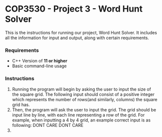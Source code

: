 <H1> COP3530 - Project 3 - Word Hunt Solver </h1>
This is the instructions for running our project, Word Hunt Solver. It includes all the information for input and output, along with certain requirements.

### Requirements
- C++ Version of **11 or higher**
- Basic command-line usage
  
### Instructions
1. Running the program will begin by asking the user to input the size of the square grid. The following input should consist of a positive integer which represents the number of rows(and similarly, columns) the square grid has.
2. Then, the program will ask the user to input the grid. The grid should be input line by line, with each line representing a row of the grid. For example, when inputting a 4 by 4 grid, an example correct input is as following:
DONT
CARE
DONT
CARE
3. 
